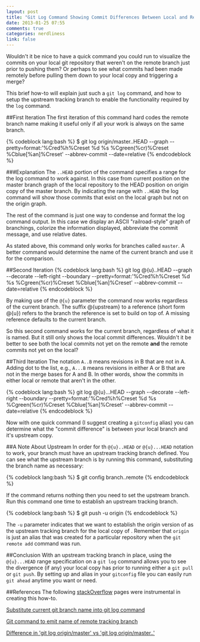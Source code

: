 ```yaml
---
layout: post
title: "Git Log Command Showing Commit Differences Between Local and Remote Repository"
date: 2013-01-25 07:55
comments: true
categories: nerdliness
link: false
---
```

Wouldn't it be nice to have a quick command you could run to visualize the commits on your local git repository that weren't on the remote branch just prior to pushing them? Or perhaps to see what commits had been made remotely before pulling them down to your local copy and triggering a merge?

This brief how-to will explain just such a `git log` command, and how to setup the upstream tracking branch to enable the functionality required by the `log` command.

##First Iteration
The first iteration of this command hard codes the remote branch name making it useful only if all your work is always on the same branch.

{% codeblock lang:bash %}
$ git log origin/master..HEAD --graph --pretty=format:'%Cred%h%Creset %d %s %Cgreen(%cr)%Creset %Cblue[%an]%Creset' --abbrev-commit --date=relative
{% endcodeblock %}

###Explanation
The `..HEAD` portion of the command specifies a range for the log command to work against. In this case from current position on the master branch graph of the local repository to the HEAD position on origin copy of the master branch. By indicating the range with `..HEAD` the log command will show those commits that exist on the local graph but not on the origin graph.

The rest of the command is just one way to condense and format the log command output. In this case we display an ASCII "railroad-style" graph of branchings, colorize the information displayed, abbreviate the commit message, and use relative dates.

As stated above, this command only works for branches called `master`.  A better command would determine the name of the current branch and use it for the comparison.

##Second Iteration
{% codeblock lang:bash %}
git log @{u}..HEAD --graph --decorate --left-right --boundary --pretty=format:'%Cred%h%Creset %d %s %Cgreen(%cr)%Creset %Cblue[%an]%Creset' --abbrev-commit --date=relative
{% endcodeblock %}

By making use of the `@{u}` parameter the command now works regardless of the current branch. The suffix @{upstream} to a reference (short form <refname>@{u}) refers to the branch the reference is set to build on top of. A missing reference defaults to the current branch.

So this second command works for the current branch, regardless of what it is named. But it still only shows the local commit differences. Wouldn't it be better to see both the local commits not yet on the remote **and** the remote commits not yet on the local?

##Third Iteration
The notation `A..B` means revisions in B that are not in A. Adding dot to the list, e.g., `A...B` means revisions in either A or B that are not in the merge bases for A and B. In other words, show the commits in either local or remote that aren't in the other.

{% codeblock lang:bash %}
git log @{u}...HEAD --graph --decorate --left-right --boundary --pretty=format:'%Cred%h%Creset %d %s %Cgreen(%cr)%Creset %Cblue[%an]%Creset' --abbrev-commit --date=relative
{% endcodeblock %}

Now with one quick command (I suggest creating a `gitconfig` alias) you can determine what the "commit difference" is between your local branch and it's upstream copy.

##A Note About Upstream
In order for th `@{u}..HEAD` or `@{u}...HEAD` notation to work, your branch must have an upstream tracking branch defined. You can see what the upstream branch is by running this command, substituting the branch name as necessary:

{% codeblock lang:bash %}
$ git config branch.<branchname>.remote
{% endcodeblock %}

If the command returns nothing then you need to set the upstream branch. Run this command one time to establish an upstream tracking branch.

{% codeblock lang:bash %}
$ git push -u origin <branchname>
{% endcodeblock %}

The `-u` parameter indicates that we want to establish the origin version of <branchname> as the upstream tracking branch for the local copy of <branchname>. Remember that `origin` is just an alias that was created for a particular repository when the `git remote add` command was run.

##Conclusion
With an upstream tracking branch in place, using the `@{u}...HEAD` range specification on a `git log` command allows you to see the divergence (if any) your local copy has prior to running either a `git pull` or `git push`. By setting up and alias in your `gitconfig` file you can easily run `git ahead` anytime you want or need.

##References
The following [stackOverflow](http://stackoverflow.com "stackOverflow") pages were instrumental in creating this how-to.

[Substitute current git branch name into git log command](http://stackoverflow.com/questions/14515284/substitute-current-git-branch-name-into-git-log-command "Substitute current git branch name into git log command")

[Git command to emit name of remote tracking branch](http://stackoverflow.com/questions/3763039/git-command-to-emit-name-of-remote-tracking-branch "Git command to emit name of remote tracking branch")

[Difference in 'git log origin/master' vs 'git log origin/master..'](http://stackoverflow.com/questions/850607/difference-in-git-log-origin-master-vs-git-log-origin-master "Difference in 'git log origin/master' vs 'git log origin/master..'")

